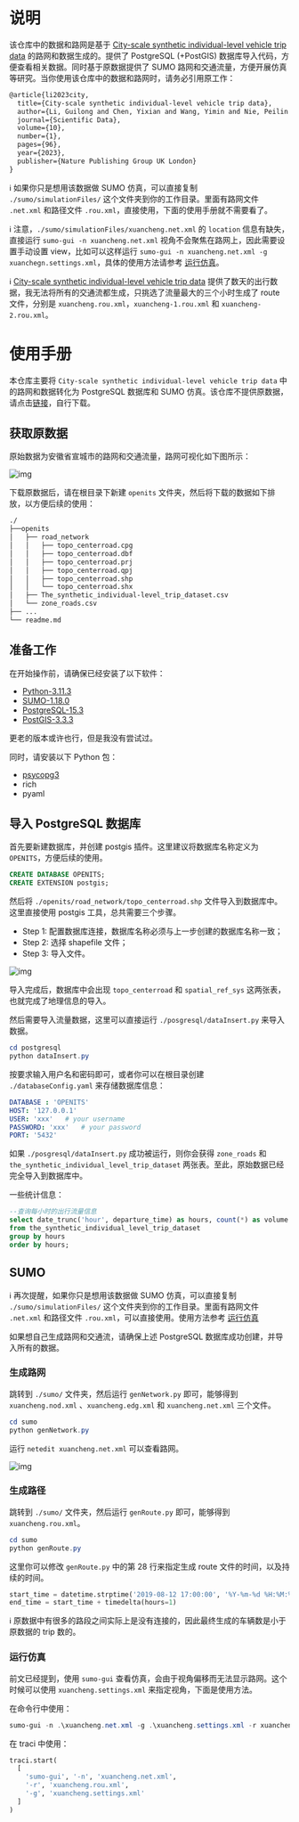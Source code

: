 # 说明

该仓库中的数据和路网是基于 [City-scale synthetic individual-level vehicle trip data](https://springernature.figshare.com/collections/City-Scale_Synthetic_Individual-level_Vehicle_Trip_Data/6148536/1) 的路网和数据生成的。提供了 PostgreSQL (+PostGIS) 数据库导入代码，方便查看相关数据。同时基于原数据提供了 SUMO 路网和交通流量，方便开展仿真等研究。当你使用该仓库中的数据和路网时，请务必引用原工作：

```latex
@article{li2023city,
  title={City-scale synthetic individual-level vehicle trip data},
  author={Li, Guilong and Chen, Yixian and Wang, Yimin and Nie, Peilin and Yu, Zhi and He, Zhaocheng},
  journal={Scientific Data},
  volume={10},
  number={1},
  pages={96},
  year={2023},
  publisher={Nature Publishing Group UK London}
}
```

ℹ️ 如果你只是想用该数据做 SUMO 仿真，可以直接复制 `./sumo/simulationFiles/` 这个文件夹到你的工作目录。里面有路网文件 `.net.xml` 和路径文件 `.rou.xml`，直接使用，下面的使用手册就不需要看了。

ℹ️ 注意，`./sumo/simulationFiles/xuancheng.net.xml` 的 `location` 信息有缺失，直接运行 `sumo-gui -n xuancheng.net.xml` 视角不会聚焦在路网上，因此需要设置手动设置 view，比如可以这样运行 `sumo-gui -n xuancheng.net.xml -g xuanchegn.settings.xml`，具体的使用方法请参考 [运行仿真](#运行仿真)。

ℹ️ [City-scale synthetic individual-level vehicle trip data](https://springernature.figshare.com/collections/City-Scale_Synthetic_Individual-level_Vehicle_Trip_Data/6148536/1) 提供了数天的出行数据，我无法将所有的交通流都生成，只挑选了流量最大的三个小时生成了 route 文件，分别是 `xuancheng.rou.xml`，`xuancheng-1.rou.xml` 和 `xuancheng-2.rou.xml`。

# 使用手册

本仓库主要将 `City-scale synthetic individual-level vehicle trip data` 中的路网和数据转化为 PostgreSQL 数据库和 SUMO 仿真。该仓库不提供原数据，请点击[链接](https://springernature.figshare.com/collections/City-Scale_Synthetic_Individual-level_Vehicle_Trip_Data/6148536/1)，自行下载。

## 获取原数据

原始数据为安徽省宣城市的路网和交通流量，路网可视化如下图所示：

![img](assets/roadNetworkGIS.png)

下载原数据后，请在根目录下新建 `openits` 文件夹，然后将下载的数据如下排放，以方便后续的使用：

```txt
./
├──openits
│   ├── road_network
│   │   ├── topo_centerroad.cpg
│   │   ├── topo_centerroad.dbf
│   │   ├── topo_centerroad.prj
│   │   ├── topo_centerroad.qpj
│   │   ├── topo_centerroad.shp
│   │   └── topo_centerroad.shx
│   ├── The_synthetic_individual-level_trip_dataset.csv
│   └── zone_roads.csv
├── ...
└── readme.md
```

## 准备工作

在开始操作前，请确保已经安装了以下软件：

- [Python-3.11.3](https://www.python.org/)
- [SUMO-1.18.0](https://sumo.dlr.de/docs/index.html)
- [PostgreSQL-15.3](https://www.postgresql.org/)
- [PostGIS-3.3.3](https://postgis.net/)

更老的版本或许也行，但是我没有尝试过。

同时，请安装以下 Python 包：

- [psycopg3](https://www.psycopg.org/psycopg3/docs/basic/install.html)
- rich
- pyaml

## 导入 PostgreSQL 数据库

首先要新建数据库，并创建 postgis 插件。这里建议将数据库名称定义为 `OPENITS`，方便后续的使用。

```sql
CREATE DATABASE OPENITS;
CREATE EXTENSION postgis;
```

然后将 `./openits/road_network/topo_centerroad.shp` 文件导入到数据库中。这里直接使用 postgis 工具，总共需要三个步骤。

- Step 1: 配置数据库连接，数据库名称必须与上一步创建的数据库名称一致；
- Step 2: 选择 shapefile 文件；
- Step 3: 导入文件。

![img](assets/postgisImport.png)

导入完成后，数据库中会出现 `topo_centerroad` 和 `spatial_ref_sys` 这两张表，也就完成了地理信息的导入。

然后需要导入流量数据，这里可以直接运行 `./posgresql/dataInsert.py` 来导入数据。

```powershell
cd postgresql
python dataInsert.py
```

按要求输入用户名和密码即可，或者你可以在根目录创建 `./databaseConfig.yaml` 来存储数据库信息：

```yaml
DATABASE : 'OPENITS'
HOST: '127.0.0.1'
USER: 'xxx'   # your username
PASSWORD: 'xxx'   # your password
PORT: '5432'
```

如果 `./posgresql/dataInsert.py` 成功被运行，则你会获得 `zone_roads` 和 `the_synthetic_individual_level_trip_dataset` 两张表。至此，原始数据已经完全导入到数据库中。

一些统计信息：

```sql
--查询每小时的出行流量信息
select date_trunc('hour', departure_time) as hours, count(*) as volume  
from the_synthetic_individual_level_trip_dataset
group by hours
order by hours;
```

## SUMO

ℹ️ 再次提醒，如果你只是想用该数据做 SUMO 仿真，可以直接复制 `./sumo/simulationFiles/` 这个文件夹到你的工作目录。里面有路网文件 `.net.xml` 和路径文件 `.rou.xml`，可以直接使用。使用方法参考 [运行仿真](#运行仿真)

如果想自己生成路网和交通流，请确保上述 PostgreSQL 数据库成功创建，并导入所有的数据。

### 生成路网

跳转到 `./sumo/` 文件夹，然后运行 `genNetwork.py` 即可，能够得到 `xuancheng.nod.xml` 、`xuancheng.edg.xml` 和 `xuancheng.net.xml` 三个文件。

```Powershell
cd sumo
python genNetwork.py
```

运行 `netedit xuancheng.net.xml` 可以查看路网。

![img](assets/netedit.png)

### 生成路径

跳转到 `./sumo/` 文件夹，然后运行 `genRoute.py` 即可，能够得到 `xuancheng.rou.xml`。

```Powershell
cd sumo
python genRoute.py
```

这里你可以修改 `genRoute.py` 中的第 28 行来指定生成 route 文件的时间，以及持续的时间。

```Python
start_time = datetime.strptime('2019-08-12 17:00:00', '%Y-%m-%d %H:%M:%S')
end_time = start_time + timedelta(hours=1)
```

ℹ️ 原数据中有很多的路段之间实际上是没有连接的，因此最终生成的车辆数是小于原数据的 trip 数的。

### 运行仿真

前文已经提到，使用 `sumo-gui` 查看仿真，会由于视角偏移而无法显示路网。这个时候可以使用 `xuancheng.settings.xml` 来指定视角，下面是使用方法。

在命令行中使用：

```Powershell
sumo-gui -n .\xuancheng.net.xml -g .\xuancheng.settings.xml -r xuancheng.rou.xml
```

在 traci 中使用：

```Python
traci.start(
  [
    'sumo-gui', '-n', 'xuancheng.net.xml',
    '-r', 'xuancheng.rou.xml',
    '-g', 'xuancheng.settings.xml'
  ]
)
```
